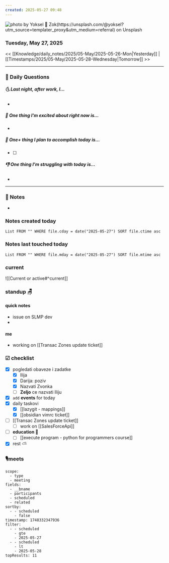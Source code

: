 ```yaml
---
created: 2025-05-27 09:48
---
```

![photo by Yoksel 🌿 Zok(https://unsplash.com/@yoksel?utm_source=templater_proxy&utm_medium=referral) on Unsplash](https://images.unsplash.com/photo-1746218295063-aff3ae4b0ed6?crop=entropy&cs=srgb&fm=jpg&ixid=M3w2NDU1OTF8MHwxfHJhbmRvbXx8fHx8fHx8fDE3NDgzMzIwOTN8&ixlib=rb-4.1.0&q=85&w=200&h=200)
### Tuesday, May 27, 2025

<< [[Knowledge/daily_notes/2025/05-May/2025-05-26-Mon|Yesterday]] | [[Timestamps/2025/05-May/2025-05-28-Wednesday|Tomorrow]] >>

___
### 📅 Daily Questions
##### 🌜 **Last night, after work, I...**
- 

##### 🙌 **One thing I'm excited about right now is...**
- 

##### 🚀 **One+ thing I plan to accomplish today is...**
- [ ] 

##### 👎 **One thing I'm struggling with today is...**
- 

---
### 📝 Notes
- 

### Notes created today
```dataview
List FROM "" WHERE file.cday = date("2025-05-27") SORT file.ctime asc
```

### Notes last touched today
```dataview
List FROM "" WHERE file.mday = date("2025-05-27") SORT file.mtime asc
`````
### **current**
![[Current or active#^current]]

### **standup** 🪑

#### quick notes
- issue on SLMP dev
- 
#### me 
- working on [[Transac Zones update ticket]]

### ☑ checklist

- [x] pogledati  obaveze i zadatke
	- [x] Ilija
	- [x] Darija: poziv
	- [x] Nazvati Zvonka
	- [ ] **Zeljo** ce nazvati Iliju
- [x] `add` **events** for today
- [x] daily taskovi
	- [x] [[lazygit - mappings]] 
	- [x] [[obsidian vimrc ticket]]
- [ ] [[Transac Zones update ticket]]
	- [ ] work on [[SalesForceApi]]
- [ ] **education 🎒**
	- [ ] [[execute program - python for programmers course]]
- [x] rest ⛅ 

### 🎙meets

```set
scope:
  - type
  - meeting
fields:
  - __bname
  - participants
  - scheduled
  - related
sortby:
  - - scheduled
    - false
timestamp: 1748332347936
filter:
  - - scheduled
    - gte
    - 2025-05-27
  - - scheduled
    - lt
    - 2025-05-28
topResults: 11

```
